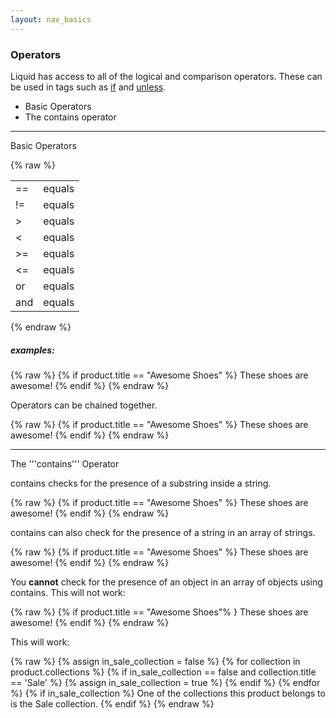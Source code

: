 ```yaml
---
layout: nav_basics
---
```

### Operators

Liquid has access to all of the logical and comparison operators. These can be used in tags such as [if](#) and [unless](#).

- Basic Operators
- The contains operator

---

Basic Operators

{% raw %}
<table>
  <tr>
    <td>==</td>
    <td>equals</td>
  </tr>
  <tr>
    <td>!=</td>
    <td>equals</td>
  </tr>
  <tr>
    <td>></td>
    <td>equals</td>
  </tr>
  <tr>
    <td><</td>
    <td>equals</td>
  </tr>
  <tr>
    <td>>=</td>
    <td>equals</td>
  </tr>
  <tr>
    <td><=</td>
    <td>equals</td>
  </tr>
  <tr>
    <td>or</td>
    <td>equals</td>
  </tr>
  <tr>
    <td>and</td>
    <td>equals</td>
  </tr>
</table>
{% endraw %}

##### examples:

{% raw %}
  {% if product.title == "Awesome Shoes" %}
      These shoes are awesome!
  {% endif %}
{% endraw %}

Operators can be chained together.

{% raw %}
  {% if product.title == "Awesome Shoes" %}
      These shoes are awesome!
  {% endif %}
{% endraw %}

---

The '''contains''' Operator

contains checks for the presence of a substring inside a string.

{% raw %}
  {% if product.title == "Awesome Shoes" %}
      These shoes are awesome!
  {% endif %}
{% endraw %}

contains can also check for the presence of a string in an array of strings.

{% raw %}
  {% if product.title == "Awesome Shoes" %}
      These shoes are awesome!
  {% endif %}
{% endraw %}

You __cannot__ check for the presence of an object in an array of objects using contains. This will not work:

{% raw %}
  {% if product.title == "Awesome Shoes"% }
      These shoes are awesome!
  {% endif %}
{% endraw %}

This will work:

{% raw %}
  {% assign in_sale_collection = false %}
  {% for collection in product.collections %}
    {% if in_sale_collection == false and collection.title == 'Sale' %}
      {% assign in_sale_collection = true %}
    {% endif %}
  {% endfor %}
  {% if in_sale_collection %}
    One of the collections this product belongs to is the Sale collection.
  {% endif %}
{% endraw %}